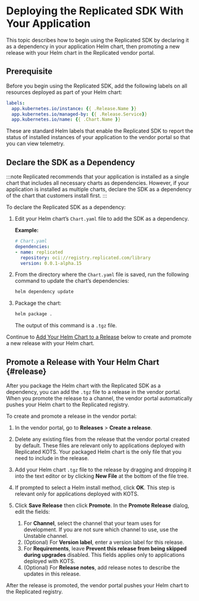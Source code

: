 # Deploying the Replicated SDK With Your Application

This topic describes how to begin using the Replicated SDK by declaring it as a dependency in your application Helm chart, then promoting a new release with your Helm chart in the Replicated vendor portal. 

## Prerequisite

Before you begin using the Replicated SDK, add the following labels on all resources deployed as part of your Helm chart:

```yaml
labels:
  app.kubernetes.io/instance: {{ .Release.Name }}
  app.kubernetes.io/managed-by: {{ .Release.Service}}
  app.kubernetes.io/name: {{ .Chart.Name }}
``` 

These are standard Helm labels that enable the Replicated SDK to report the status of installed instances of your application to the vendor portal so that you can view telemetry.

## Declare the SDK as a Dependency

:::note
Replicated recommends that your application is installed as a single chart that includes all necessary charts as dependencies. However, if your application is installed as multiple charts, declare the SDK as a dependency of the chart that customers install first.
:::

To declare the Replicated SDK as a dependency:

1. Edit your Helm chart’s `Chart.yaml` file to add the SDK as a dependency.

   **Example:**

   ```yaml
   # Chart.yaml
   dependencies:
   - name: replicated
     repository: oci://registry.replicated.com/library
     version: 0.0.1-alpha.15
   ```

1. From the directory where the `Chart.yaml` file is saved, run the following command to update the chart’s dependencies:

   ```bash
   helm dependency update
   ```

1. Package the chart:

   ```bash
   helm package .
   ```

   The output of this command is a `.tgz` file.

Continue to [Add Your Helm Chart to a Release](#release) below to create and promote a new release with your Helm chart.   

## Promote a Release with Your Helm Chart {#release}   

After you package the Helm chart with the Replicated SDK as a dependency, you can add the `.tgz` file to a release in the vendor portal. When you promote the release to a channel, the vendor portal automatically pushes your Helm chart to the Replicated registry. 

To create and promote a release in the vendor portal:

1. In the vendor portal, go to **Releases** > **Create a release**.

1. Delete any existing files from the release that the vendor portal created by default. These files are relevant only to applications deployed with Replicated KOTS. Your packaged Helm chart is the only file that you need to include in the release.

1. Add your Helm chart `.tgz` file to the release by dragging and dropping it into the text editor or by clicking **New File** at the bottom of the file tree.

1. If prompted to select a Helm install method, click **OK**. This step is relevant only for applications deployed with KOTS.

1. Click **Save Release** then click **Promote**. In the **Promote Release** dialog, edit the fields:
   1. For **Channel**, select the channel that your team uses for development. If you are not sure which channel to use, use the Unstable channel.
   1. (Optional) For **Version label**, enter a version label for this release.
   1. For **Requirements**, leave **Prevent this release from being skipped during upgrades** disabled. This fields applies only to applications deployed with KOTS.
   1. (Optional) For **Release notes**, add release notes to describe the updates in this release.

After the release is promoted, the vendor portal pushes your Helm chart to the Replicated registry.